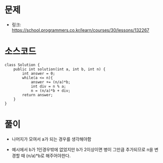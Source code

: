 # 문제
- 링크: 
<https://school.programmers.co.kr/learn/courses/30/lessons/132267>

# 소스코드

```
class Solution {
    public int solution(int a, int b, int n) {
        int answer = 0;
        while(a <= n){
            answer += (n/a)*b;
            int div = n % a;
            n = (n/a)*b + div;
        return answer;
    }
}
```

# 풀이

- 나머지가 모여서 a가 되는 경우를 생각해야함

- 예시에서 b가 1인경우밖에 없었지만 b가 2이상이면 병이 그만큼 추가되므로 n을 변경할 때 (n/a)*b로 해주어야한다.
